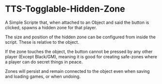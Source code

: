 # TTS-Togglable-Hidden-Zone
A Simple Scripte that, when attached to an Object and said the button is clicked, spawns a hidden zone for that player.

The size and position of the hidden zone can be configured from inside the script. These is relative to the object.

If the zone touches the object, the button cannot be pressed by any other player (Except Black/GM), meaning it is good for creating safe-zones where a player can do secret things in peace.

Zones will persist and remain connected to the object even when saving and loading games, or when undoing.
